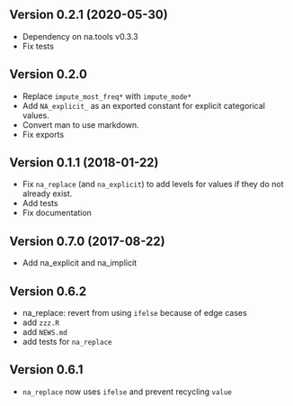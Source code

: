 ## Version 0.2.1 (2020-05-30)
 - Dependency on na.tools v0.3.3
 - Fix tests

## Version 0.2.0 

 - Replace `impute_most_freq*` with `impute_mode*`
 - Add `NA_explicit_` as an exported constant for explicit categorical values.
 - Convert man to use markdown.
 - Fix exports  

## Version 0.1.1 (2018-01-22) 
 
 - Fix `na_replace` (and `na_explicit`) to add levels for values if
   they do not already exist.
 - Add tests
 - Fix documentation

## Version 0.7.0 (2017-08-22)

 - Add na_explicit and na_implicit

## Version 0.6.2

 - na_replace: revert from using `ifelse` because of edge cases 
 - add `zzz.R`
 - add `NEWS.md`
 - add tests for `na_replace`

## Version 0.6.1

 - `na_replace` now uses `ifelse` and prevent recycling `value`
